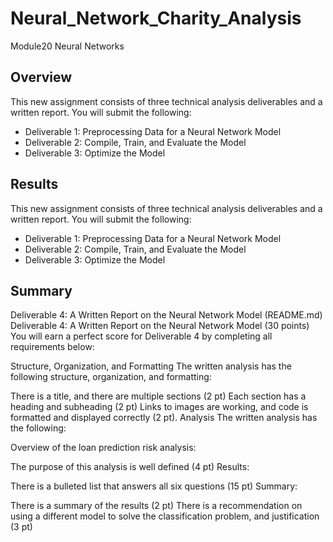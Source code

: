 # Neural_Network_Charity_Analysis
Module20 Neural Networks
## Overview
This new assignment consists of three technical analysis deliverables and a written report. You will submit the following:

- Deliverable 1: Preprocessing Data for a Neural Network Model
- Deliverable 2: Compile, Train, and Evaluate the Model
- Deliverable 3: Optimize the Model
## Results
This new assignment consists of three technical analysis deliverables and a written report. You will submit the following:

- Deliverable 1: Preprocessing Data for a Neural Network Model
- Deliverable 2: Compile, Train, and Evaluate the Model
- Deliverable 3: Optimize the Model
## Summary
Deliverable 4: A Written Report on the Neural Network Model (README.md)
Deliverable 4: A Written Report on the Neural Network Model (30 points)
You will earn a perfect score for Deliverable 4 by completing all requirements below:

Structure, Organization, and Formatting
The written analysis has the following structure, organization, and formatting:

There is a title, and there are multiple sections (2 pt)
Each section has a heading and subheading (2 pt)
Links to images are working, and code is formatted and displayed correctly (2 pt).
Analysis
The written analysis has the following:

Overview of the loan prediction risk analysis:

The purpose of this analysis is well defined (4 pt)
Results:

There is a bulleted list that answers all six questions (15 pt)
Summary:

There is a summary of the results (2 pt)
There is a recommendation on using a different model to solve the classification problem, and justification (3 pt)
